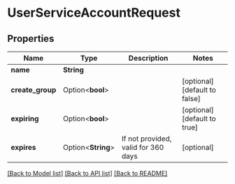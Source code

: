 # UserServiceAccountRequest

## Properties

Name | Type | Description | Notes
------------ | ------------- | ------------- | -------------
**name** | **String** |  | 
**create_group** | Option<**bool**> |  | [optional][default to false]
**expiring** | Option<**bool**> |  | [optional][default to true]
**expires** | Option<**String**> | If not provided, valid for 360 days | [optional]

[[Back to Model list]](../README.md#documentation-for-models) [[Back to API list]](../README.md#documentation-for-api-endpoints) [[Back to README]](../README.md)


